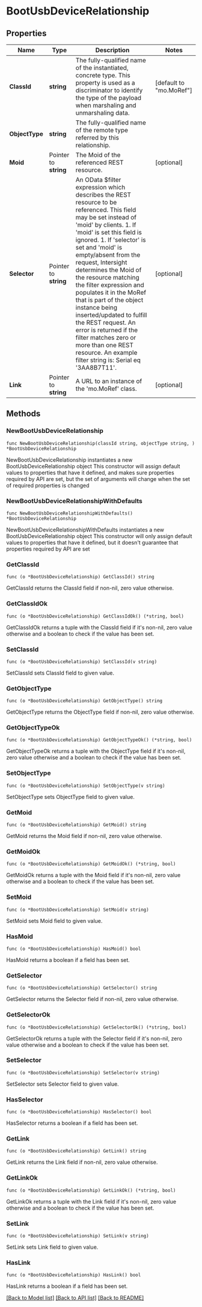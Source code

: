 # BootUsbDeviceRelationship

## Properties

Name | Type | Description | Notes
------------ | ------------- | ------------- | -------------
**ClassId** | **string** | The fully-qualified name of the instantiated, concrete type. This property is used as a discriminator to identify the type of the payload when marshaling and unmarshaling data. | [default to "mo.MoRef"]
**ObjectType** | **string** | The fully-qualified name of the remote type referred by this relationship. | 
**Moid** | Pointer to **string** | The Moid of the referenced REST resource. | [optional] 
**Selector** | Pointer to **string** | An OData $filter expression which describes the REST resource to be referenced. This field may be set instead of &#39;moid&#39; by clients. 1. If &#39;moid&#39; is set this field is ignored. 1. If &#39;selector&#39; is set and &#39;moid&#39; is empty/absent from the request, Intersight determines the Moid of the resource matching the filter expression and populates it in the MoRef that is part of the object instance being inserted/updated to fulfill the REST request. An error is returned if the filter matches zero or more than one REST resource. An example filter string is: Serial eq &#39;3AA8B7T11&#39;. | [optional] 
**Link** | Pointer to **string** | A URL to an instance of the &#39;mo.MoRef&#39; class. | [optional] 

## Methods

### NewBootUsbDeviceRelationship

`func NewBootUsbDeviceRelationship(classId string, objectType string, ) *BootUsbDeviceRelationship`

NewBootUsbDeviceRelationship instantiates a new BootUsbDeviceRelationship object
This constructor will assign default values to properties that have it defined,
and makes sure properties required by API are set, but the set of arguments
will change when the set of required properties is changed

### NewBootUsbDeviceRelationshipWithDefaults

`func NewBootUsbDeviceRelationshipWithDefaults() *BootUsbDeviceRelationship`

NewBootUsbDeviceRelationshipWithDefaults instantiates a new BootUsbDeviceRelationship object
This constructor will only assign default values to properties that have it defined,
but it doesn't guarantee that properties required by API are set

### GetClassId

`func (o *BootUsbDeviceRelationship) GetClassId() string`

GetClassId returns the ClassId field if non-nil, zero value otherwise.

### GetClassIdOk

`func (o *BootUsbDeviceRelationship) GetClassIdOk() (*string, bool)`

GetClassIdOk returns a tuple with the ClassId field if it's non-nil, zero value otherwise
and a boolean to check if the value has been set.

### SetClassId

`func (o *BootUsbDeviceRelationship) SetClassId(v string)`

SetClassId sets ClassId field to given value.


### GetObjectType

`func (o *BootUsbDeviceRelationship) GetObjectType() string`

GetObjectType returns the ObjectType field if non-nil, zero value otherwise.

### GetObjectTypeOk

`func (o *BootUsbDeviceRelationship) GetObjectTypeOk() (*string, bool)`

GetObjectTypeOk returns a tuple with the ObjectType field if it's non-nil, zero value otherwise
and a boolean to check if the value has been set.

### SetObjectType

`func (o *BootUsbDeviceRelationship) SetObjectType(v string)`

SetObjectType sets ObjectType field to given value.


### GetMoid

`func (o *BootUsbDeviceRelationship) GetMoid() string`

GetMoid returns the Moid field if non-nil, zero value otherwise.

### GetMoidOk

`func (o *BootUsbDeviceRelationship) GetMoidOk() (*string, bool)`

GetMoidOk returns a tuple with the Moid field if it's non-nil, zero value otherwise
and a boolean to check if the value has been set.

### SetMoid

`func (o *BootUsbDeviceRelationship) SetMoid(v string)`

SetMoid sets Moid field to given value.

### HasMoid

`func (o *BootUsbDeviceRelationship) HasMoid() bool`

HasMoid returns a boolean if a field has been set.

### GetSelector

`func (o *BootUsbDeviceRelationship) GetSelector() string`

GetSelector returns the Selector field if non-nil, zero value otherwise.

### GetSelectorOk

`func (o *BootUsbDeviceRelationship) GetSelectorOk() (*string, bool)`

GetSelectorOk returns a tuple with the Selector field if it's non-nil, zero value otherwise
and a boolean to check if the value has been set.

### SetSelector

`func (o *BootUsbDeviceRelationship) SetSelector(v string)`

SetSelector sets Selector field to given value.

### HasSelector

`func (o *BootUsbDeviceRelationship) HasSelector() bool`

HasSelector returns a boolean if a field has been set.

### GetLink

`func (o *BootUsbDeviceRelationship) GetLink() string`

GetLink returns the Link field if non-nil, zero value otherwise.

### GetLinkOk

`func (o *BootUsbDeviceRelationship) GetLinkOk() (*string, bool)`

GetLinkOk returns a tuple with the Link field if it's non-nil, zero value otherwise
and a boolean to check if the value has been set.

### SetLink

`func (o *BootUsbDeviceRelationship) SetLink(v string)`

SetLink sets Link field to given value.

### HasLink

`func (o *BootUsbDeviceRelationship) HasLink() bool`

HasLink returns a boolean if a field has been set.


[[Back to Model list]](../README.md#documentation-for-models) [[Back to API list]](../README.md#documentation-for-api-endpoints) [[Back to README]](../README.md)


